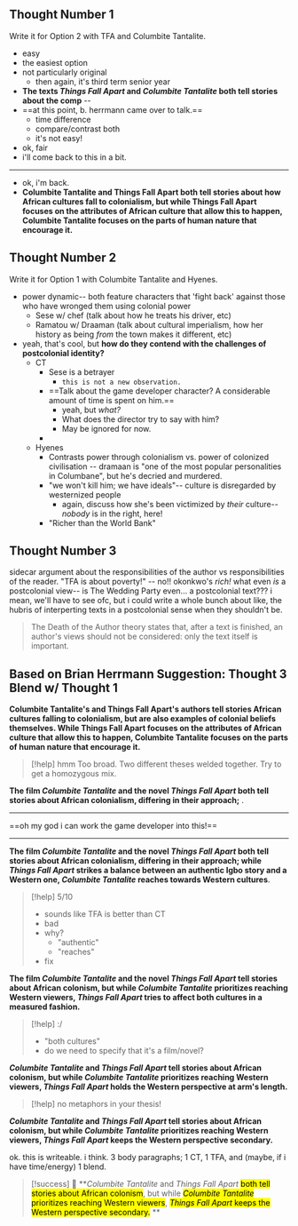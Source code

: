 ## Thought Number 1

Write it for Option 2 with TFA and Columbite Tantalite.

- easy
- the easiest option
- not particularly original
	- then again, it's third term senior year
- **The texts *Things Fall Apart* and *Columbite Tantalite* both tell stories about the comp** --
- ==at this point, b. herrmann came over to talk.==
	- time difference
	- compare/contrast both 
	- it's not easy!
- ok, fair
- i'll come back to this in a bit.
---
- ok, i'm back.
- **Columbite Tantalite and Things Fall Apart both tell stories about how African cultures fall to colonialism, but while Things Fall Apart focuses on the attributes of African culture that allow this to happen, Columbite Tantalite focuses on the parts of human nature that encourage it.**



## Thought Number 2

Write it for Option 1 with Columbite Tantalite and Hyenes.

- power dynamic-- both feature characters that 'fight back' against those who have wronged them using colonial power
	- Sese w/ chef (talk about how he treats his driver, etc)
	- Ramatou w/ Draaman (talk about cultural imperialism, how her history as being *from* the town makes it different, etc)
- yeah, that's cool, but **how do they contend with the challenges of postcolonial identity?**
	- CT
		- Sese is a betrayer
			- `this is not a new observation.`
		- ==Talk about the game developer character? A considerable amount of time is spent on him.==
			- yeah, but *what?*
			- What does the director try to say with him?
			- May be ignored for now.
		- 
	- Hyenes
		- Contrasts power through colonialism vs. power of colonized civilisation -- dramaan is "one of the most popular personalities in Columbane", but he's decried and murdered.
		- "we won't kill him; we have ideals"-- culture is disregarded by westernized people
			- again, discuss how she's been victimized by *their* culture-- *nobody* is in the right, here!
		- "Richer than the World Bank"



## Thought Number 3

sidecar argument about the responsibilities of the author vs responsibilities of the reader. "TFA is about poverty!" -- no!! okonkwo's *rich!* what even *is* a postcolonial view-- is The Wedding Party even... a postcolonial text??? i mean, we'll have to see ofc, but i could write a whole bunch about like, the hubris of interperting texts in a postcolonial sense when they shouldn't be.

> The Death of the Author theory states that, after a text is finished, an author's views should not be considered: only the text itself is important.

## Based on Brian Herrmann Suggestion: Thought 3 Blend w/ Thought 1

**Columbite Tantalite's and Things Fall Apart's authors tell stories African cultures falling to colonialism, but are also examples of colonial beliefs themselves. While Things Fall Apart focuses on the attributes of African culture that allow this to happen, Columbite Tantalite focuses on the parts of human nature that encourage it.**

> [!help] hmm
> Too broad. Two different theses welded together. Try to get a homozygous mix.

**The film *Columbite Tantalite* and the novel *Things Fall Apart* both tell stories about African colonialism, differing in their approach;** . 

---

==oh my god i can work the game developer into this!==

---

**The film *Columbite Tantalite* and the novel *Things Fall Apart* both tell stories about African colonialism, differing in their approach; while *Things Fall Apart* strikes a balance between an authentic Igbo story and a Western one, *Columbite Tantalite* reaches towards Western cultures**.

> [!help] 5/10
> - sounds like TFA is better than CT
> - bad
> - why?
>    - "authentic"
> 	 - "reaches"
> - fix 

**The film *Columbite Tantalite* and the novel *Things Fall Apart* tell stories about African colonism, but while *Columbite Tantalite* prioritizes reaching Western viewers, *Things Fall Apart* tries to affect both cultures in a measured fashion.**

> [!help] :/
> - "both cultures"
> - do we need to specify that it's a film/novel?

***Columbite Tantalite* and *Things Fall Apart* tell stories about African colonism, but while *Columbite Tantalite* prioritizes reaching Western viewers, *Things Fall Apart* holds the Western perspective at arm's length.**

> [!help] no metaphors in your thesis!

***Columbite Tantalite* and *Things Fall Apart* tell stories about African colonism, but while *Columbite Tantalite* prioritizes reaching Western viewers, *Things Fall Apart* keeps the Western perspective secondary.**

ok. this is writeable. i think. 3 body paragraphs; 1 CT, 1 TFA, and (maybe, if i have time/energy) 1 blend.

> [!success] 🎉
> ***Columbite Tantalite* and *Things Fall Apart* <mark class="hltr-pink">both tell stories about African colonism</mark>, but while <mark class="hltr-blue">*Columbite Tantalite* prioritizes reaching Western viewers</mark>, <mark class="hltr-purple">*Things Fall Apart* keeps the Western perspective secondary.</mark> **
